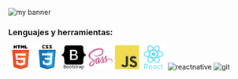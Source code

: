 <p aling="center">
<img src="https://github.com/OctavioTG/OctavioTG/assets/116606873/185f5a51-5f95-4ad9-84d7-d7c9c76df7b2" alt="my banner" />
</p>

<h3 align="left">Lenguajes y herramientas:</h3>
<p align="left">
  <img src="https://raw.githubusercontent.com/devicons/devicon/master/icons/html5/html5-original-wordmark.svg" alt="html5" width="50"/>
  <img src="https://raw.githubusercontent.com/devicons/devicon/master/icons/css3/css3-original-wordmark.svg" alt="css3" width="50"/>
  <img src="https://raw.githubusercontent.com/devicons/devicon/master/icons/bootstrap/bootstrap-plain-wordmark.svg" alt="bootstrap" width="50"/>
  <img src="https://raw.githubusercontent.com/devicons/devicon/master/icons/sass/sass-original.svg" alt="sass" width="50"/>
  <img src="https://raw.githubusercontent.com/devicons/devicon/master/icons/javascript/javascript-original.svg" alt="javascript" width="50"/>
  <img src="https://raw.githubusercontent.com/devicons/devicon/master/icons/react/react-original-wordmark.svg" alt="react" width="50"/>
  <img src="https://reactnative.dev/img/header_logo.svg" alt="reactnative" width="50"/>
  <img src="https://www.vectorlogo.zone/logos/git-scm/git-scm-icon.svg" alt="git" width="40" height="40"/>
</p>
